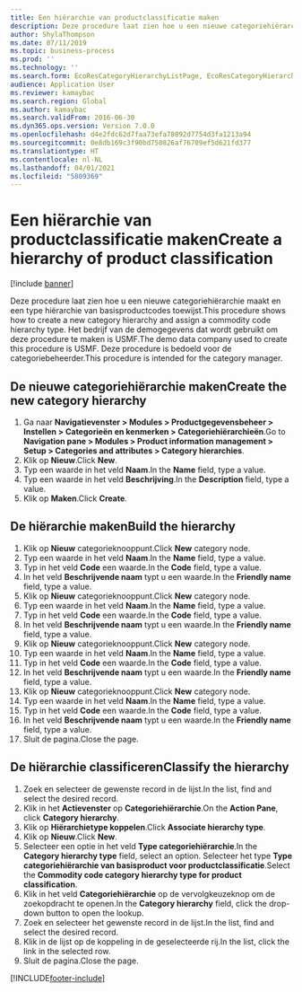 ```yaml
---
title: Een hiërarchie van productclassificatie maken
description: Deze procedure laat zien hoe u een nieuwe categoriehiërarchie maakt en een type hiërarchie van basisproductcodes toewijst.
author: ShylaThompson
ms.date: 07/11/2019
ms.topic: business-process
ms.prod: ''
ms.technology: ''
ms.search.form: EcoResCategoryHierarchyListPage, EcoResCategoryHierarchyCreate, EcoResCategory, EcoResCategoryHierarchyRole, EcoResProductCategory, EcoResCategorySearchList, EcoResCategoryHierarchyFactbox, EcoResCategoryFriendlyName, EcoResCategoryAddProduct
audience: Application User
ms.reviewer: kamaybac
ms.search.region: Global
ms.author: kamaybac
ms.search.validFrom: 2016-06-30
ms.dyn365.ops.version: Version 7.0.0
ms.openlocfilehash: d4e2fdc62d7faa73efa78092d7754d3fa1213a94
ms.sourcegitcommit: 0e8db169c3f90bd750826af76709ef5d621fd377
ms.translationtype: HT
ms.contentlocale: nl-NL
ms.lasthandoff: 04/01/2021
ms.locfileid: "5809369"
---
```

# <a name="create-a-hierarchy-of-product-classification"></a><span data-ttu-id="aa1d5-103">Een hiërarchie van productclassificatie maken</span><span class="sxs-lookup"><span data-stu-id="aa1d5-103">Create a hierarchy of product classification</span></span>

[!include [banner](../../includes/banner.md)]

<span data-ttu-id="aa1d5-104">Deze procedure laat zien hoe u een nieuwe categoriehiërarchie maakt en een type hiërarchie van basisproductcodes toewijst.</span><span class="sxs-lookup"><span data-stu-id="aa1d5-104">This procedure shows how to create a new category hierarchy and assign a commodity code hierarchy type.</span></span> <span data-ttu-id="aa1d5-105">Het bedrijf van de demogegevens dat wordt gebruikt om deze procedure te maken is USMF.</span><span class="sxs-lookup"><span data-stu-id="aa1d5-105">The demo data company used to create this procedure is USMF.</span></span> <span data-ttu-id="aa1d5-106">Deze procedure is bedoeld voor de categoriebeheerder.</span><span class="sxs-lookup"><span data-stu-id="aa1d5-106">This procedure is intended for the category manager.</span></span>


## <a name="create-the-new-category-hierarchy"></a><span data-ttu-id="aa1d5-107">De nieuwe categoriehiërarchie maken</span><span class="sxs-lookup"><span data-stu-id="aa1d5-107">Create the new category hierarchy</span></span>
1. <span data-ttu-id="aa1d5-108">Ga naar **Navigatievenster > Modules > Productgegevensbeheer > Instellen > Categorieën en kenmerken > Categoriehiërarchieën**.</span><span class="sxs-lookup"><span data-stu-id="aa1d5-108">Go to **Navigation pane > Modules > Product information management > Setup > Categories and attributes > Category hierarchies**.</span></span>
2. <span data-ttu-id="aa1d5-109">Klik op **Nieuw**.</span><span class="sxs-lookup"><span data-stu-id="aa1d5-109">Click **New**.</span></span>
3. <span data-ttu-id="aa1d5-110">Typ een waarde in het veld **Naam**.</span><span class="sxs-lookup"><span data-stu-id="aa1d5-110">In the **Name** field, type a value.</span></span>
4. <span data-ttu-id="aa1d5-111">Typ een waarde in het veld **Beschrijving**.</span><span class="sxs-lookup"><span data-stu-id="aa1d5-111">In the **Description** field, type a value.</span></span>
5. <span data-ttu-id="aa1d5-112">Klik op **Maken**.</span><span class="sxs-lookup"><span data-stu-id="aa1d5-112">Click **Create**.</span></span>

## <a name="build-the-hierarchy"></a><span data-ttu-id="aa1d5-113">De hiërarchie maken</span><span class="sxs-lookup"><span data-stu-id="aa1d5-113">Build the hierarchy</span></span>
1. <span data-ttu-id="aa1d5-114">Klik op **Nieuw** categorieknooppunt.</span><span class="sxs-lookup"><span data-stu-id="aa1d5-114">Click **New** category node.</span></span>
2. <span data-ttu-id="aa1d5-115">Typ een waarde in het veld **Naam**.</span><span class="sxs-lookup"><span data-stu-id="aa1d5-115">In the **Name** field, type a value.</span></span>
3. <span data-ttu-id="aa1d5-116">Typ in het veld **Code** een waarde.</span><span class="sxs-lookup"><span data-stu-id="aa1d5-116">In the **Code** field, type a value.</span></span>
4. <span data-ttu-id="aa1d5-117">In het veld **Beschrijvende naam** typt u een waarde.</span><span class="sxs-lookup"><span data-stu-id="aa1d5-117">In the **Friendly name** field, type a value.</span></span>
5. <span data-ttu-id="aa1d5-118">Klik op **Nieuw** categorieknooppunt.</span><span class="sxs-lookup"><span data-stu-id="aa1d5-118">Click **New** category node.</span></span>
6. <span data-ttu-id="aa1d5-119">Typ een waarde in het veld **Naam**.</span><span class="sxs-lookup"><span data-stu-id="aa1d5-119">In the **Name** field, type a value.</span></span>
7. <span data-ttu-id="aa1d5-120">Typ in het veld **Code** een waarde.</span><span class="sxs-lookup"><span data-stu-id="aa1d5-120">In the **Code** field, type a value.</span></span>
8. <span data-ttu-id="aa1d5-121">In het veld **Beschrijvende naam** typt u een waarde.</span><span class="sxs-lookup"><span data-stu-id="aa1d5-121">In the **Friendly name** field, type a value.</span></span>
9. <span data-ttu-id="aa1d5-122">Klik op **Nieuw** categorieknooppunt.</span><span class="sxs-lookup"><span data-stu-id="aa1d5-122">Click **New** category node.</span></span>
10. <span data-ttu-id="aa1d5-123">Typ een waarde in het veld **Naam**.</span><span class="sxs-lookup"><span data-stu-id="aa1d5-123">In the **Name** field, type a value.</span></span>
11. <span data-ttu-id="aa1d5-124">Typ in het veld **Code** een waarde.</span><span class="sxs-lookup"><span data-stu-id="aa1d5-124">In the **Code** field, type a value.</span></span>
12. <span data-ttu-id="aa1d5-125">In het veld **Beschrijvende naam** typt u een waarde.</span><span class="sxs-lookup"><span data-stu-id="aa1d5-125">In the **Friendly name** field, type a value.</span></span>
13. <span data-ttu-id="aa1d5-126">Klik op **Nieuw** categorieknooppunt.</span><span class="sxs-lookup"><span data-stu-id="aa1d5-126">Click **New** category node.</span></span>
14. <span data-ttu-id="aa1d5-127">Typ een waarde in het veld **Naam**.</span><span class="sxs-lookup"><span data-stu-id="aa1d5-127">In the **Name** field, type a value.</span></span>
15. <span data-ttu-id="aa1d5-128">Typ in het veld **Code** een waarde.</span><span class="sxs-lookup"><span data-stu-id="aa1d5-128">In the **Code** field, type a value.</span></span>
16. <span data-ttu-id="aa1d5-129">In het veld **Beschrijvende naam** typt u een waarde.</span><span class="sxs-lookup"><span data-stu-id="aa1d5-129">In the **Friendly name** field, type a value.</span></span>
17. <span data-ttu-id="aa1d5-130">Sluit de pagina.</span><span class="sxs-lookup"><span data-stu-id="aa1d5-130">Close the page.</span></span>

## <a name="classify-the-hierarchy"></a><span data-ttu-id="aa1d5-131">De hiërarchie classificeren</span><span class="sxs-lookup"><span data-stu-id="aa1d5-131">Classify the hierarchy</span></span>
1. <span data-ttu-id="aa1d5-132">Zoek en selecteer de gewenste record in de lijst.</span><span class="sxs-lookup"><span data-stu-id="aa1d5-132">In the list, find and select the desired record.</span></span>
2. <span data-ttu-id="aa1d5-133">Klik in het **Actievenster** op **Categoriehiërarchie**.</span><span class="sxs-lookup"><span data-stu-id="aa1d5-133">On the **Action Pane**, click **Category hierarchy**.</span></span>
3. <span data-ttu-id="aa1d5-134">Klik op **Hiërarchietype koppelen**.</span><span class="sxs-lookup"><span data-stu-id="aa1d5-134">Click **Associate hierarchy type**.</span></span>
4. <span data-ttu-id="aa1d5-135">Klik op **Nieuw**.</span><span class="sxs-lookup"><span data-stu-id="aa1d5-135">Click **New**.</span></span>
5. <span data-ttu-id="aa1d5-136">Selecteer een optie in het veld **Type categoriehiërarchie**.</span><span class="sxs-lookup"><span data-stu-id="aa1d5-136">In the **Category hierarchy type** field, select an option.</span></span> <span data-ttu-id="aa1d5-137">Selecteer het type **Type categoriehiërarchie van basisproduct voor productclassificatie**.</span><span class="sxs-lookup"><span data-stu-id="aa1d5-137">Select the **Commodity code category hierarchy type for product classification**.</span></span>  
6. <span data-ttu-id="aa1d5-138">Klik in het veld **Categoriehiërarchie** op de vervolgkeuzeknop om de zoekopdracht te openen.</span><span class="sxs-lookup"><span data-stu-id="aa1d5-138">In the **Category hierarchy** field, click the drop-down button to open the lookup.</span></span>
7. <span data-ttu-id="aa1d5-139">Zoek en selecteer het gewenste record in de lijst.</span><span class="sxs-lookup"><span data-stu-id="aa1d5-139">In the list, find and select the desired record.</span></span>
8. <span data-ttu-id="aa1d5-140">Klik in de lijst op de koppeling in de geselecteerde rij.</span><span class="sxs-lookup"><span data-stu-id="aa1d5-140">In the list, click the link in the selected row.</span></span>
9. <span data-ttu-id="aa1d5-141">Sluit de pagina.</span><span class="sxs-lookup"><span data-stu-id="aa1d5-141">Close the page.</span></span>



[!INCLUDE[footer-include](../../../includes/footer-banner.md)]